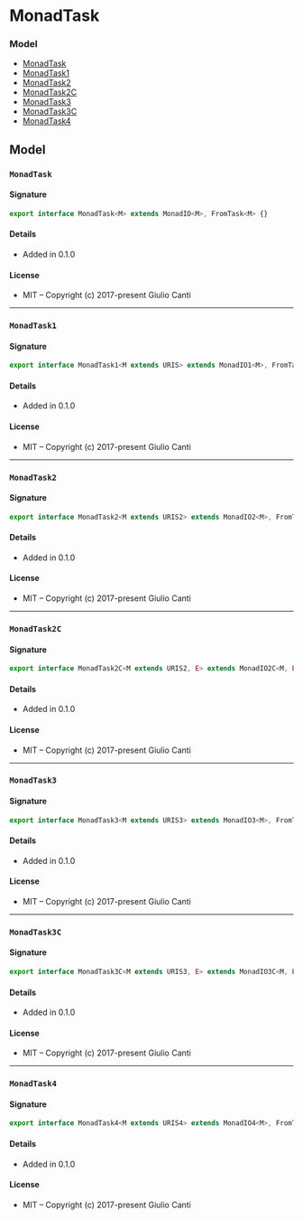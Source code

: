 
# MonadTask







### Model

* [MonadTask](#monadtask)
* [MonadTask1](#monadtask1)
* [MonadTask2](#monadtask2)
* [MonadTask2C](#monadtask2c)
* [MonadTask3](#monadtask3)
* [MonadTask3C](#monadtask3c)
* [MonadTask4](#monadtask4)

## Model


### `MonadTask`




#### Signature

```typescript
export interface MonadTask<M> extends MonadIO<M>, FromTask<M> {}
```

#### Details

* Added in 0.1.0


#### License

* MIT – Copyright (c) 2017-present Giulio Canti

---


### `MonadTask1`




#### Signature

```typescript
export interface MonadTask1<M extends URIS> extends MonadIO1<M>, FromTask1<M> {}
```

#### Details

* Added in 0.1.0


#### License

* MIT – Copyright (c) 2017-present Giulio Canti

---


### `MonadTask2`




#### Signature

```typescript
export interface MonadTask2<M extends URIS2> extends MonadIO2<M>, FromTask2<M> {}
```

#### Details

* Added in 0.1.0


#### License

* MIT – Copyright (c) 2017-present Giulio Canti

---


### `MonadTask2C`




#### Signature

```typescript
export interface MonadTask2C<M extends URIS2, E> extends MonadIO2C<M, E>, FromTask2C<M, E> {}
```

#### Details

* Added in 0.1.0


#### License

* MIT – Copyright (c) 2017-present Giulio Canti

---


### `MonadTask3`




#### Signature

```typescript
export interface MonadTask3<M extends URIS3> extends MonadIO3<M>, FromTask3<M> {}
```

#### Details

* Added in 0.1.0


#### License

* MIT – Copyright (c) 2017-present Giulio Canti

---


### `MonadTask3C`




#### Signature

```typescript
export interface MonadTask3C<M extends URIS3, E> extends MonadIO3C<M, E>, FromTask3C<M, E> {}
```

#### Details

* Added in 0.1.0


#### License

* MIT – Copyright (c) 2017-present Giulio Canti

---


### `MonadTask4`




#### Signature

```typescript
export interface MonadTask4<M extends URIS4> extends MonadIO4<M>, FromTask4<M> {}
```

#### Details

* Added in 0.1.0


#### License

* MIT – Copyright (c) 2017-present Giulio Canti